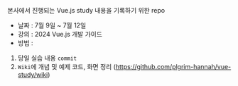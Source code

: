 본사에서 진행되는 Vue.js study 내용을 기록하기 위한 repo
* 날짜 : 7월 9일 ~ 7월 12일
* 강의 : 2024 Vue.js 개발 가이드
* 방법 : 
1) 당일 실습 내용 `commit`
2) `Wiki`에 개념 및 예제 코드, 화면 정리
   (https://github.com/plgrim-hannah/vue-study/wiki)
